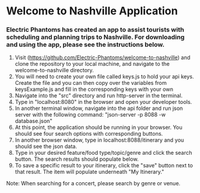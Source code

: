 # Welcome to Nashville Application

### Electric Phantoms has created an app to assist tourists with scheduling and planning trips to Nashville. For downloading and using the app, please see the instructions below.

1. Visit (https://github.com/Electric-Phantoms/welcome-to-nashville) and clone the repository to your local machine, and navigate to the welcome-to-nashville directory. 
2. You will need to create your own file called keys.js to hold your api keys.  Create the file and you can then copy over the variables from keysExample.js and fill in the corresponding keys with your own
3. Navigate into the "src" directory and run http-server in the terminal.
4. Type in "localhost:8080" in the browser and open your developer tools. 
5. In another terminal window, navigate into the api folder and run json server with the following command: "json-server -p 8088 -w database.json"
6. At this point, the application should be running in your browser. You should see four search options with corresponding buttons. 
7. In another browser window, type in localhost:8088/itinerary and you should see the json data.
8. Type in your desired feature/food type/topic/genre and click the search button. The search results should populate below. 
9. To save a specific result to your itinerary, click the "save" button next to that result. The item will populate underneath "My Itinerary."

Note: When searching for a concert, please search by genre or venue. 



